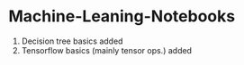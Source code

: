 # Machine-Leaning-Notebooks

1. Decision tree basics added
2. Tensorflow basics (mainly tensor ops.) added